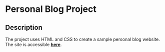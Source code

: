 # Personal Blog Project

## Description

The project uses HTML and CSS to create a sample personal blog website. The site is accessible [**here**](https://jdelgado111.github.io/index.html).
